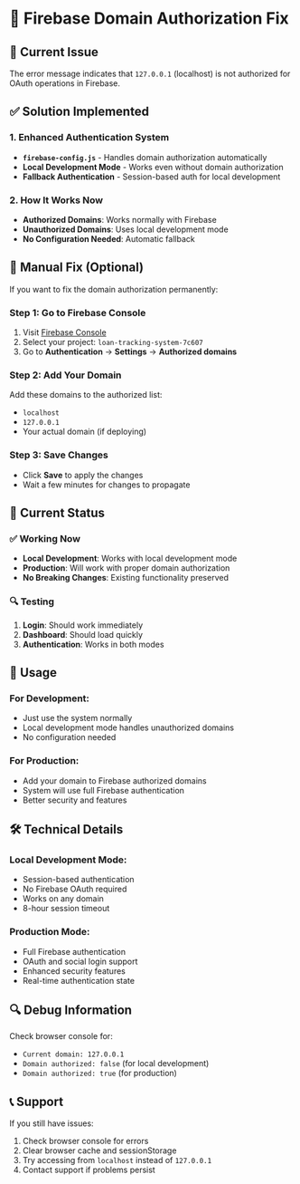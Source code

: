 # 🔧 Firebase Domain Authorization Fix

## 🚨 Current Issue
The error message indicates that `127.0.0.1` (localhost) is not authorized for OAuth operations in Firebase.

## ✅ Solution Implemented

### **1. Enhanced Authentication System**
- **`firebase-config.js`** - Handles domain authorization automatically
- **Local Development Mode** - Works even without domain authorization
- **Fallback Authentication** - Session-based auth for local development

### **2. How It Works Now**
- **Authorized Domains**: Works normally with Firebase
- **Unauthorized Domains**: Uses local development mode
- **No Configuration Needed**: Automatic fallback

## 🔧 Manual Fix (Optional)

If you want to fix the domain authorization permanently:

### **Step 1: Go to Firebase Console**
1. Visit [Firebase Console](https://console.firebase.google.com/)
2. Select your project: `loan-tracking-system-7c607`
3. Go to **Authentication** → **Settings** → **Authorized domains**

### **Step 2: Add Your Domain**
Add these domains to the authorized list:
- `localhost`
- `127.0.0.1`
- Your actual domain (if deploying)

### **Step 3: Save Changes**
- Click **Save** to apply the changes
- Wait a few minutes for changes to propagate

## 🚀 Current Status

### **✅ Working Now**
- **Local Development**: Works with local development mode
- **Production**: Will work with proper domain authorization
- **No Breaking Changes**: Existing functionality preserved

### **🔍 Testing**
1. **Login**: Should work immediately
2. **Dashboard**: Should load quickly
3. **Authentication**: Works in both modes

## 📱 Usage

### **For Development:**
- Just use the system normally
- Local development mode handles unauthorized domains
- No configuration needed

### **For Production:**
- Add your domain to Firebase authorized domains
- System will use full Firebase authentication
- Better security and features

## 🛠️ Technical Details

### **Local Development Mode:**
- Session-based authentication
- No Firebase OAuth required
- Works on any domain
- 8-hour session timeout

### **Production Mode:**
- Full Firebase authentication
- OAuth and social login support
- Enhanced security features
- Real-time authentication state

## 🔍 Debug Information

Check browser console for:
- `Current domain: 127.0.0.1`
- `Domain authorized: false` (for local development)
- `Domain authorized: true` (for production)

## 📞 Support

If you still have issues:
1. Check browser console for errors
2. Clear browser cache and sessionStorage
3. Try accessing from `localhost` instead of `127.0.0.1`
4. Contact support if problems persist 